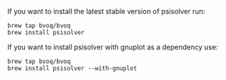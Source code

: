 
If you want to install the latest stable version of psisolver run:
 ```
 brew tap bvoq/bvoq
 brew install psisolver
 ```

 If you want to install psisolver with gnuplot as a dependency use:
 ```
 brew tap bvoq/bvoq
 brew install psisolver --with-gnuplot
 ```

